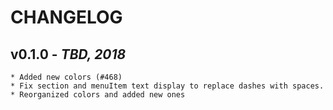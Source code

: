 # CHANGELOG

## v0.1.0 - _TBD, 2018_

    * Added new colors (#468)
    * Fix section and menuItem text display to replace dashes with spaces.
    * Reorganized colors and added new ones
